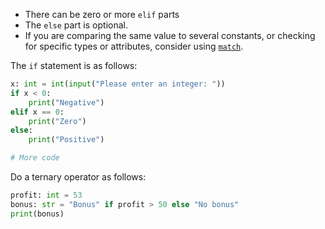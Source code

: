 * There can be zero or more `elif` parts
* The `else` part is optional.
* If you are comparing the same value to several constants, or checking for specific types or attributes, consider using [`match`](The%20`match`%20statement.md).

The `if` statement is as follows:
```python
x: int = int(input("Please enter an integer: "))
if x < 0:
    print("Negative")
elif x == 0:
    print("Zero")
else:
    print("Positive")

# More code
```

Do a ternary operator as follows:
```python
profit: int = 53
bonus: str = "Bonus" if profit > 50 else "No bonus"
print(bonus)
```
